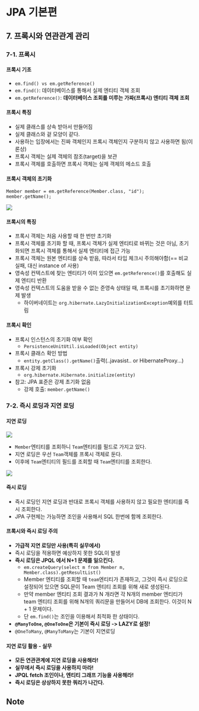 # JPA 기본편

## 7. 프록시와 연관관계 관리

### 7-1. 프록시

#### 프록시 기초

* `em.find() vs em.getReference()`
* `em.find()`: 데이터베이스를 통해서 실제 엔티티 객체 조회
* `em.getReference()`: **데이터베이스 조회를 미루는 가짜(프록시) 엔티티 객체 조회**

#### 프록시 특징

* 실제 클래스를 상속 받아서 만들어짐
* 실제 클래스와 겉 모양이 같다.
* 사용하는 입장에서는 진짜 객체인지 프록시 객체인지 구분하지 않고 사용하면 됨(이론상)
* 프록시 객체는 실제 객체의 참조(target)을 보관
* 프록시 객체를 호출하면 프록시 객체는 실제 객체의 메소드 호출

#### 프록시 객체의 초기화

```
Member member = em.getReference(Member.class, "id");
member.getName();
```

![](https://i.ibb.co/tmD5c3W/bandicam-2021-07-17-19-08-38-318.jpg)

#### 프록시의 특징

* 프록시 객체는 처음 사용할 때 한 번만 초기화
* 프록시 객체를 초기화 할 때, 프록시 객체가 실제 엔티티로 바뀌는 것은 아님, 초기화되면 프록시 객체를 통해서 실제 엔티티에 접근 가능
* 프록시 객체는 원본 엔티티를 상속 받음, 따라서 타입 체크시 주의해야함(== 비교 실패, 대신 instance of 사용)
* 영속성 컨텍스트에 찾는 엔티티가 이미 있으면 `em.getReference()`를 호출해도 실제 엔티티 반환
* 영속성 컨텍스트의 도움을 받을 수 없는 준영속 상태일 때, 프록시를 초기화하면 문제 발생
    * 하이버네이트는 `org.hibernate.LazyInitializationException`예외를 터트림

#### 프록시 확인

* 프록시 인스턴스의 초기화 여부 확인
    * `PersistenceUnitUtil.isLoaded(Object entity)`
* 프록시 클래스 확인 방법
    * `entity.getClass().getName()`출력(..javasist.. or HibernateProxy...)
* 프록시 강제 초기화
    * `org.hibernate.Hibernate.initialize(entity)`
* 참고: JPA 표준은 강제 초기화 없음
    * 강제 호출: `member.getName()`

### 7-2. 즉시 로딩과 지연 로딩

#### 지연 로딩

![](https://i.ibb.co/jgpJRBM/bandicam-2021-07-17-19-51-58-193.jpg)

* `Member`엔티티를 조회하니 `Team`엔티티를 필드로 가지고 있다.
* 지연 로딩은 우선 `Team`객체를 프록시 객체로 둔다.
* 이후에 `Team`엔티티의 필드를 조회할 때 `Team`엔티티를 조회한다.

![](https://i.ibb.co/Dw0N4nm/bandicam-2021-07-17-19-53-52-104.jpg)

#### 즉시 로딩

* 즉시 로딩인 지연 로딩과 반대로 프록시 객체를 사용하지 않고 필요한 엔티티를 즉시 조회한다.
* JPA 구현체는 가능하면 조인을 사용해서 SQL 한번에 함께 조회한다.

#### 프록시와 즉시 로딩 주의

* **가급적 지연 로딩만 사용(특히 실무에서)**
* 즉시 로딩을 적용하면 예상하지 못한 SQL이 발생
* **즉시 로딩은 JPQL 에서 N+1 문제를 일으킨다.**
    * `em.createQuery(select m from Member m, Member.class).getResultList()`
    * Member 엔티티를 조회할 때 `team`엔티티가 존재하고, 그것이 즉시 로딩으로 설정되어 있으면 SQL문이 Team 엔티티 조회를 위해 새로 생성된다.
    * 만약 member 엔티티 조회 결과가 N 개라면 각 N개의 member 엔티티가 team 엔티티 조회를 위해 N개의 쿼리문을 만들어서 DB에 조회한다. 이것이 N + 1 문제이다.
    * 단 `em.find()`는 조인을 이용해서 최적화 한 상태이다.
* **`@ManyToOne`, `@OneToOne`은 기본이 즉시 로딩 -> LAZY로 설정!**
* `@OneToMany`, `@ManyToMany`는 기본이 지연로딩

#### 지연 로딩 활용 - 실무

* **모든 연관관계에 지연 로딩을 사용해라!**
* **실무에서 즉시 로딩을 사용하지 마라!**
* **JPQL fetch 조인이나, 엔티티 그래프 기능을 사용해라!**
* **즉시 로딩은 상상하지 못한 쿼리가 나간다.**

## Note